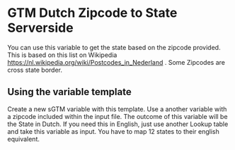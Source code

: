 # GTM Dutch Zipcode to State Serverside
You can use this variable to get the state based on the zipcode provided. This is based on this list on Wikipedia https://nl.wikipedia.org/wiki/Postcodes_in_Nederland . Some Zipcodes are cross state border.

## Using the variable template
Create a new sGTM variable with this template. Use a another variable with a zipcode included within the input file. The outcome of this variable will be the State in Dutch. If you need this in English, just use another Lookup table and take this variable as input. You have to map 12 states to their english equivalent.
